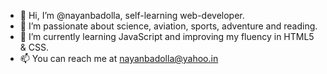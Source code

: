 - 👋 Hi, I’m @nayanbadolla, self-learning web-developer.
- 👀 I’m passionate about science, aviation, sports, adventure and reading.
- 🌱 I’m currently learning JavaScript and improving my fluency in HTML5 & CSS.
- 📫 You can reach me at nayanbadolla@yahoo.in

<!---
nayanbadolla/nayanbadolla is a ✨ special ✨ repository because its `README.md` (this file) appears on your GitHub profile.
You can click the Preview link to take a look at your changes.
--->
